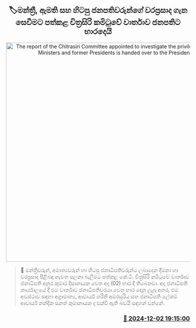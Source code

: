 <p align='center'><b><h2 align='center' title='The report of the Chitrasiri Committee appointed to investigate the privileges of MPs, Ministers and former Presidents is handed over to the President.'>🏷මන්ත්‍රී, ඇමති සහ හිටපු ජනපතිවරුන්ගේ වරප්‍රසාද ගැන  සෙවීමට පත්කළ චිත්‍රසිරි කමිටුවේ වාර්තාව ජනපතිට භාරදෙයි</h2></b></p>
<p align='center'><img src='https://helakuru.sgp1.cdn.digitaloceanspaces.com/esana/images/lib/chithrasiri-commity-report.jpg' width='600' alt='The report of the Chitrasiri Committee appointed to investigate the privileges of MPs, Ministers and former Presidents is handed over to the President.'></p>

>📝 මන්ත්‍රීවරුන්, අමාත්‍යවරුන් හා හිටපු ජනාධිපතිවරුන්ට ලබාදෙන දීමනා හා වරප්‍රසාද පිළිබඳ නැවත සලකා බැලීමට පත්කළ කේ.ටී. චිත්‍රසිරි කමිටුවේ වාර්තාව ජනාධිපති අනුර කුමාර දිසානායක වෙත අද (02) භාර දී තිබෙනවා.
අද ජනාධිපති කාර්යාලයේ දී එම වාර්තාව ජනාධීපතිවරයා වෙත භාර දෙනු ලැබූ අතර, එම අවස්ථාව සඳහා අග්‍රාමාත්‍ය, ආචාර්ය හරිනි අමරසූරිය සහ ජනාධිපති ලේකම් ආචාර්ය නන්දික සනත් කුමානායක ද එක්වී ඇති බවයි සඳහන් වන්නේ.
 


<h3 align='right'><a href='https://www.helakuru.lk/esana/p/105608/'>📅 2024-12-02 19:15:00</a></h3>
